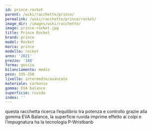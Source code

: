 ```yaml
---
id: prince-rocket
parent: /wiki/racchette/prince/
permalink: /wiki/racchette/prince/rocket/
image_dir: /images/wiki/racchette/
image: prince-rocket.jpg
title: Prince Rocket
brand: prince
model: Rocket
marca: prince
modello: rocket
anno: '2021'
prezzo: '180'
forma: goccia
bilanciamento: medio
peso: 335-350
livello: intermedio/avanzato
materiale: carbonio
gomma: EVA balance
superficie: ruvida
index: ''
---
```

questa racchetta ricerca l’equilibrio tra potenza e controllo grazie alla gomma EVA Balance, la superficie ruvida imprime effetto ai colpi e l’impugnatura ha la tecnologia P-Wristbanb